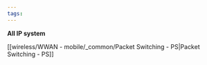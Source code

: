 ```yaml
---
tags:
---
```

**All IP system**

[[wireless/WWAN - mobile/_common/Packet Switching - PS|Packet Switching - PS]]

